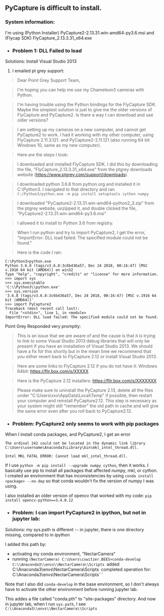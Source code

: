 ## PyCapture is difficult to install. 

### System information:
I'm using (Python Installer) PyCapture2-2.13.31.win-amd64-py3.6.msi and (Flycap SDK) FlyCapture_2.13.3.31_x64.exe

* ### Problem 1: DLL Failed to load
Solutions: Install Visual Studio 2013
1. I emailed pt grey support: 
>Dear Point Grey Support Team,

>I'm hoping you can help me use my Chameleon3 cameras with Python.

>I'm having trouble using the Python bindings for the FlyCapture SDK. Maybe the simplest solution is just to give me the older versions of FlyCapture and PyCapture2. Is there a way I can download and use older versions?

>I am setting up my cameras on a new computer, and cannot get PyCapture2 to work. I had it working with my other computer, using FlyCapture 2.11.3.121. and PyCapture2-2.11.121 (also running 64 bit Windows 10, same as my new computer).

>Here are the steps I took:

>I downloaded and installed FlyCapture SDK. I did this by downloading the file, "FlyCapture_2.13.3.31_x64.exe" from the ptgrey downloads website (https://www.ptgrey.com/support/downloads).

>I downloaded python 3.6.8 from python.org and installed it in C:\Python3.
>I navigated to that directory and ran
```C:/Python3/python.exe -m pip install setuptools cython numpy```

>I downloaded "PyCapture2-2.13.31.win-amd64-python2_3.zip" from the ptgrey website, unzipped it, and double clicked the file, "PyCapture2-2.13.31.win-amd64-py3.6.msi"

>I allowed it to install to Python 3.6 from registry.

>When I run python and try to import PyCapture2, I get the error, "ImportError: DLL load failed: The specified module could not be found."

>Here is the code I ran:

```
C:\Python3>python.exe
Python 3.6.8 (tags/v3.6.8:3c6b436a57, Dec 24 2018, 00:16:47) [MSC v.1916 64 bit (AMD64)] on win32
Type "help", "copyright", "credits" or "license" for more information.
>>> import sys
>>> sys.executable
'C:\\Python3\\python.exe'
>>> sys.version
'3.6.8 (tags/v3.6.8:3c6b436a57, Dec 24 2018, 00:16:47) [MSC v.1916 64 bit (AMD64)]'
>>> import PyCapture2
Traceback (most recent call last):
  File "<stdin>", line 1, in <module>
ImportError: DLL load failed: The specified module could not be found.
```

Point Grey Responded very promptly: 

>This is an issue that we are aware of and the cause is that it is trying to link to some Visual Studio 2013 debug libraries that will only be present if you have an installation of Visual Studio 2013. We should have a fix for this shortly but in the mean time we recommend that you either revert back to FlyCapture 2.12 or install Visual Studio 2013.
 
>Here are some links to FlyCapture 2.12 if you do not have it:
>Windows 64bit: https://flir.box.com/s/XXXXX
 
>Here is the PyCapture 2.12 installers:
>https://flir.box.com/s/XXXXXXX
 
>Please make sure to uninstall the PyCapture 2.13, delete all the files under "C:\Users\xxx\AppData\Local\Temp" if possible, then restart your computer and reinstall PyCapture2.12. This step is necessary as your system might still "remember" the old path in cache and will give the same error even after you roll back to PyCapture2.12.


* ### Problem: PyCapture2 only seems to work with pip packages
When I install conda packages, and PyCapture2, I get an error

```
The ordinal 242 could not be located in the dynamic link library C:\Users\username\Anaconda3\Library\bin\mkl_intel_thread.dll.

Intel MKL FATAL ERROR: Cannot load mkl_intel_thread.dll. 
```
If I use ```python -m pip install --upgrade numpy cython```, then it works.
I basically use pip to install all packages that affected numpy, mkl, or cython. I created an environment that has inconsistencies by using ```conda install <package> --no-dep``` so that conda wouldn't fix the version of numpy I was using. 

I also installed an older version of opencv that worked with my code: ```pip install opencv-python==3.4.0.12```




* ### Problem: I can import PyCapture2 in ipython, but not in jupyter lab:
Solutions: 
my sys.path is different -- in jupyter, there is one directory missing, compared to in ipython

I added this path by:
* activating my conda environment, "NectarCamera"
* running ```(NectarCamera) C:\Users\cswitzer.BEES>conda-develop C:\\Anaconda3\\envs\\NectarCamera\\Scripts
```added C:\Anaconda3\envs\NectarCamera\Scripts```
```completed operation for: C:\Anaconda3\envs\NectarCamera\Scripts```

Note that I also did ```conda-develop``` in the base environment, so I don't always have to activate the other environment before running jupyter lab.

This addes a file called "conda.pth" to "site-packages" directory. And now in jupyter lab, when I run ```sys.path```, I see  ```C:\\Anaconda3\\envs\\NectarCamera\\Scripts```
